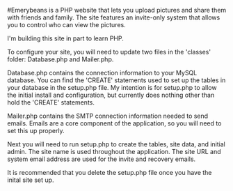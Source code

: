 #Emerybeans is a PHP website that lets you upload pictures and share them with friends and family. The site features an invite-only system that allows you to control who can view the pictures.

I'm building this site in part to learn PHP.

To configure your site, you will need to update two files in the 'classes' folder: Database.php and Mailer.php. 

Database.php contains the connection information to your MySQL database. You can find the 'CREATE' statements used to set up the tables in your database in the setup.php file. My intention is for setup.php to allow the initial install and configuration, but currently does nothing other than hold the 'CREATE' statements. 

Mailer.php contains the SMTP connection information needed to send emails. Emails are a core component of the application, so you will need to set this up properly.

Next you will need to run setup.php to create the tables, site data, and initial admin. The site name is used throughout the application. The site URL and system email address are used for the invite and recovery emails.

It is recommended that you delete the setup.php file once you have the inital site set up.